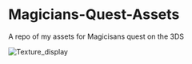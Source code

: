 # Magicians-Quest-Assets
A repo of my assets for Magicisans quest on the 3DS

![Texture_display](https://github.com/InochiPM/Magicians-Quest-Assets/assets/13459080/c7e523c0-e6af-4b45-97bb-115b8d125b1b)
